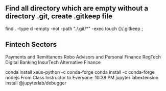 ## Find all directory which are empty without a directory .git, create .gitkeep file
find . -type d -empty -not -path "./.git/*" -exec  touch {}/.gitkeep \;

## Fintech Sectors
Payments and Remittances
Robo Advisors and Personal Finance
RegTech
Digital Banking
InsurTech
Alternative Finance



conda install xeus-python -c conda-forge
conda install -c conda-forge nodejs
From Class Instructor to Everyone:  10:38 PM
jupyter labextension install @jupyterlab/debugger
